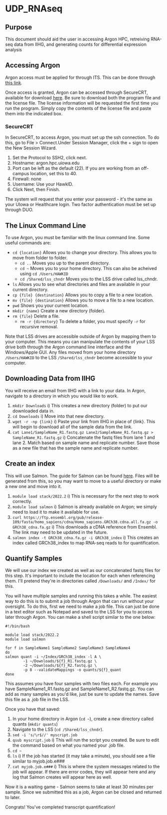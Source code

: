 # UDP_RNAseq

## Purpose

This document should aid the user in accessing Argon HPC, retreiving RNA-seq data from IIHG, and generating counts for differential expression analysis

## Accessing Argon

Argon access must be applied for through ITS. This can be done through [this link](https://research.its.uiowa.edu/our-services/computing-services/argon-high-performance-computing-hpc).

Once access is granted, Argon can be accessed through SecureCRT, available for download [here](https://helpdesk.its.uiowa.edu/software/download/securecrt/). Be sure to download both the program file and the license file. The license information will be requested the first time you run the program. Simply copy the contents of the license file and paste them into the indicated box.

### SecureCRT

In SecureCRT, to access Argon, you must set up the ssh connection. To do this, go to File > Connect.Under Session Manager, click the + sign to open the New Session Wizard.

1. Set the Protocol to SSH2, click next.
2. Hostname: argon.hpc.uiowa.edu
3. Port can be left as the default (22). If you are working from an off-campus location, set this to 40.
4. Firewall: none
5. Username: Use your HawkID.
6. Click Next, then Finish.

The system will request that you enter your password - it's the same as your UIowa or Healthcare login. Two factor authentication must be set up through DUO.

## The Linux Command Line

To use Argon, you must be familiar with the linux command line. Some useful commands are:

* `cd {location}` Allows you to change your directory. This allows you to move from folder to folder.
    + `cd ..` Moves you up to the parent directory.
    + `cd ~` Moves you to your home directory. This can also be acheived using `cd /Users/HAWKID`
    + `cd /Shared/lss_chndr` Moves you to the LSS drive called lss_chndr.
* `ls` Allows you to see what directories and files are available in your current directory.
* `cp {file} {destination}` Allows you to copy a file to a new location.
* `mv {file} {destination}` Allows you to move a file to a new location.
* `pwd` Shows you your current location.
* `mkdir {name}` Create a new directory (folder).
* `rm {file}` Delete a file.
    + `rm -r {directory}` To delete a folder, you must specify `-r` for recursive removal.

Note that LSS drives are accessible outside of Argon by mapping them to your computer. This means you can manipulate the contents of your LSS drive both through the Argon command line interface and the Windows/Apple GUI. Any files moved from your home directory `/Users/HAWKID` to the LSS `/Shared/lss_chndr` become accessible to your computer.

## Downloading Data from IIHG

You will receive an email from IIHG with a link to your data. In Argon, navigate to a directory in which you would like to work.

1. `mkdir Downloads`
    i) This creates a new directory (folder) to put our downloaded data in.
2. `cd Downloads`
    i) Move into that new directory.
3. `wget -r -np {link}`
    i) Paste your link from IIHG in place of {link}. This will begin to download all of the sample data from the link.
4. `cat Lane1/SampleName_R1.fastq.gz Lane2/SampleName_R1.fastq.gz > SampleName_R1.fastq.gz`
    i) Concatenate the fastq files from lane 1 and lane 2. Match based on sample name and replicate number. Save those as a new file that has the sample name and replicate number.

## Create an index

This will use Salmon. The guide for Salmon can be found [here](https://combine-lab.github.io/salmon/getting_started/). Files will be generated from this, so you may want to move to a useful directory or make a new one and move into it.

1. `module load stack/2022.2`
    i) This is necessary for the next step to work correctly.
2. `module load salmon`
    i) Salmon is already available on Argon; we simply need to load it to make it available for use.
3. `curl https://ftp.ensembl.org/pub/release-109/fasta/homo_sapiens/cdna/Homo_sapiens.GRCh38.cdna.all.fa.gz -o GRCh38_cdna.fa.gz`
    i) This downloads a cDNA reference from Ensembl. The link may need to be updated in the future.
4. `salmon index -t GRCh38_cdna.fa.gz -i GRCh38_index`
    i) This creates an index called GRCh38_index to map RNA-seq reads to for quantification.

## Quantify Samples

We will use our index we created as well as our concatenated fastq files for this step. It's important to include the location for each when referencing them. I'll pretend they're in directories called `/Downloads/` and `/Index/` for this.

You will have multiple samples and running this takes a while. The easiest way to do this is to submit a job through Argon that can run without your oversight. To do this, first we need to make a job file. This can just be done in a text editor such as Notepad and saved to the LSS for you to access later through Argon. You can make a shell script similar to the one below:

```
#!/bin/bash

module load stack/2022.2
module load salmon

for f in SampleName1 SampleName2 SampleName3 SampleName4
do
salmon quant -i ~/Index/GRCh38_index -l A \
       	-1 ~/Downloads/${f}_R1.fastq.gz \
       	-2 ~/Downloads/${f}_R2.fastq.gz \
       	-p 8 --validateMappings -o quants/${f}_quant
done
```

This assumes you have four samples with two files each. For example you have SampleName1_R1.fastq.gz and SampleName1_R2.fastq.gz. You can add as many samples as you'd like, just be sure to update the names. Save this file as a .job file in the LSS.

Once you have that saved:
1. In your home directory in Argon (`cd ~`), create a new directory called quants (`mkdir quants`)
2. Navigate to the LSS (`cd /Shared/lss_chndr`).
3. `sed -i 's/\r$//' myscript.job`
4. `qsub myscript.job`
    i) This will run the script you created. Be sure to edit the command based on what you named your .job file.
5. `cd ~`
6. `ls`
    i) If the job has started (it may take a minute), you should see a file similar to myjob.job.e###
7. `cat myjob.job.e###`
    i) This is where the system messages related to the job will appear. If there are error codes, they will appear here and any log that Salmon creates will appear here as well.
    
Now it is a waiting game - Salmon seems to take at least 30 minutes per sample. Since we submitted this as a job, Argon can be closed and returned to later.

Congrats! You've completed transcript quantification!
